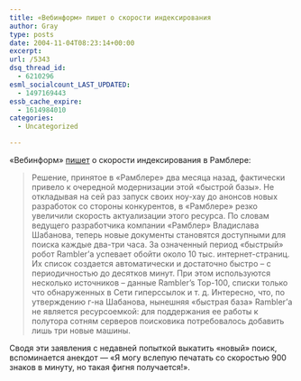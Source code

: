 ```yaml
---
title: «Вебинформ» пишет о скорости индексирования
author: Gray
type: posts
date: 2004-11-04T08:23:14+00:00
excerpt:
url: /5343
dsq_thread_id:
  - 6210296
esml_socialcount_LAST_UPDATED:
  - 1497169443
essb_cache_expire:
  - 1614984010
categories:
  - Uncategorized

---
```








&#171;Вебинформ&#187; <a href="http://webinform.ru/comments/1888.html" target="_blank">пишет</a> о скорости индексирования в Рамблере:

> Решение, принятое в &laquo;Рамблере&raquo; два месяца назад, фактически привело к очередной модернизации этой &laquo;быстрой базы&raquo;. Не откладывая на сей раз запуск своих ноу-хау до анонсов новых разработок со стороны конкурентов, в &laquo;Рамблере&raquo; резко увеличили скорость актуализации этого ресурса. По словам ведущего разработчика компании &laquo;Рамблер&raquo; Владислава Шабанова, теперь новые документы становятся доступными для поиска каждые два-три часа. За означенный период &laquo;быстрый&raquo; робот Rambler&#8217;а успевает обойти около 10 тыс. интернет-страниц. Их список создается автоматически и достаточно быстро &#8211; с периодичностью до десятков минут. При этом используются несколько источников &#8211; данные Rambler&#8217;s Top-100, списки только что обнаруженных в Сети гиперссылок и т. д. Интересно, что, по утверждению г-на Шабанова, нынешняя &laquo;быстрая база&raquo; Rambler&#8217;а не является ресурсоемкой: для поддержания ее работы к полутора сотням серверов поисковика потребовалось добавить лишь три новые машины.

Сводя эти заявления с недавней попыткой выкатить &#171;новый&#187; поиск, вспоминается анекдот &#8212; &#171;Я могу вслепую печатать со скоростью 900 знаков в минуту, но такая фигня получается!&#187;.